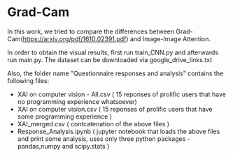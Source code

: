 # Grad-Cam

In this work, we tried to compare the differences between Grad-Cam(https://arxiv.org/pdf/1610.02391.pdf) and Image-Image Attention.

In order to obtain the visual results, first run train_CNN.py and afterwards run main.py.
The dataset can be downloaded via google_drive_links.txt

Also, the folder name "Questionnaire responses and analysis" contains the following files:
- XAI on computer vision - All.csv  ( 15 reponses of prolific users that have no programming experience whatsoever)
- XAI on computer vision.csv ( 15 reponses of prolific users that have some programming experience )
- XAI_merged.csv ( contcatenation of the above files )
- Response_Analysis.ipynb ( jupyter notebook that loads the above files and print some analysis, uses only three python packages - pandas,numpy and scipy.stats )
